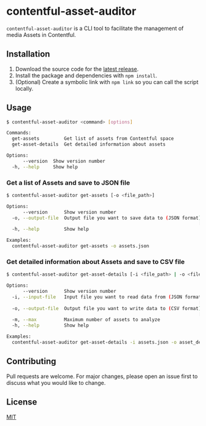 # contentful-asset-auditor

`contentful-asset-auditor` is a CLI tool to facilitate the management of media Assets in Contentful.

## Installation

1. Download the source code for the [latest release](https://github.com/kstrongholte/contentful-cleanup/releases/latest).
2. Install the package and dependencies with `npm install`.
3. (Optional) Create a symbolic link with `npm link` so you can call the script locally.

## Usage
```bash
$ contentful-asset-auditor <command> [options]

Commands:
  get-assets         Get list of assets from Contentful space
  get-asset-details  Get detailed information about assets

Options:
      --version  Show version number                                   [boolean]
  -h, --help     Show help                                             [boolean]
```

### Get a list of Assets and save to JSON file
```bash
$ contentful-asset-auditor get-assets [-o <file_path>]

Options:
      --version      Show version number                               [boolean]
  -o, --output-file  Output file you want to save data to (JSON format)
                                                                      [required]
  -h, --help         Show help                                         [boolean]

Examples:
  contentful-asset-auditor get-assets -o assets.json
```

### Get detailed information about Assets and save to CSV file
```bash
$ contentful-asset-auditor get-asset-details [-i <file_path> | -o <file_path>]

Options:
      --version      Show version number                               [boolean]
  -i, --input-file   Input file you want to read data from (JSON format)
                                                                      [required]
  -o, --output-file  Output file you want to write data to (CSV format)
                                                                      [required]
  -m, --max          Maximum number of assets to analyze
  -h, --help         Show help                                         [boolean]

Examples:
  contentful-asset-auditor get-asset-details -i assets.json -o asset_details.json
```

## Contributing

Pull requests are welcome. For major changes, please open an issue first
to discuss what you would like to change.

## License

[MIT](https://choosealicense.com/licenses/mit/)
